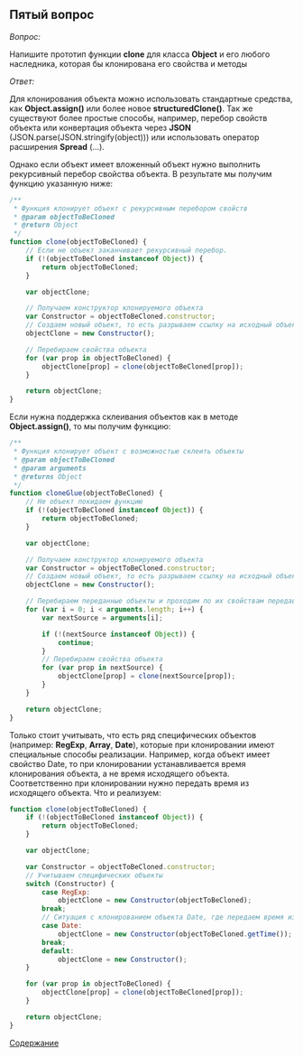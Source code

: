 ## Пятый вопрос

_Вопрос:_

Напишите прототип функции __clone__ для класса __Object__ и его любого наследника, которая бы клонирована его свойства 
и методы

_Ответ:_

Для клонирования объекта можно использовать стандартные средства, как __Object.assign()__ или более новое 
__structuredClone()__. Так же существуют более простые способы, например, перебор свойств объекта или конвертация объекта 
через __JSON__ (JSON.parse(JSON.stringify(object))) или использовать оператор расширения __Spread__ (…).

Однако если объект имеет вложенный объект нужно выполнить рекурсивный перебор свойства объекта. В результате мы получим 
функцию указанную ниже:

```javascript
/**
 * Функция клонирует объект с рекурсивным перебором свойств
 * @param objectToBeCloned
 * @return Object
 */
function clone(objectToBeCloned) {
    // Если не объект заканчивает рекурсивный перебор.
    if (!(objectToBeCloned instanceof Object)) {
        return objectToBeCloned;
    }

    var objectClone;

    // Получаем конструктор клонируемого объекта
    var Constructor = objectToBeCloned.constructor;
    // Создаем новый объект, то есть разрываем ссылку на исходный объект
    objectClone = new Constructor();

    // Перебираем свойства объекта
    for (var prop in objectToBeCloned) {
        objectClone[prop] = clone(objectToBeCloned[prop]);
    }

    return objectClone;
}
```

Если нужна поддержка склеивания объектов как в методе __Object.assign()__, то мы получим функцию:

```javascript
/**
 * Функция клонирует объект с возможностью склеить объекты
 * @param objectToBeCloned
 * @param arguments
 * @returns Object
 */
function cloneGlue(objectToBeCloned) {
    // Не объект покидаем функцию
    if (!(objectToBeCloned instanceof Object)) {
        return objectToBeCloned;
    }

    var objectClone;

    // Получаем конструктор клонируемого объекта
    var Constructor = objectToBeCloned.constructor;
    // Создаем новый объект, то есть разрываем ссылку на исходный объект
    objectClone = new Constructor();

    // Перебираем переданные объекты и проходим по их свойствам передавая в клонированный объект
    for (var i = 0; i < arguments.length; i++) {
        var nextSource = arguments[i];

        if (!(nextSource instanceof Object)) {
            continue;
        }
        // Перебираем свойства объекта
        for (var prop in nextSource) {
            objectClone[prop] = clone(nextSource[prop]);
        }
    }

    return objectClone;
}
```

Только стоит учитывать, что есть ряд специфических объектов (например: __RegExp__, __Array__, __Date__), которые при 
клонировании имеют специальные способы реализации. Например, когда объект имеет свойство Date, то при клонировании 
устанавливается время клонирования объекта, а не время исходящего объекта. Соответственно при клонировании нужно 
передать время из исходящего объекта. Что и реализуем:

```javascript
function clone(objectToBeCloned) {
    if (!(objectToBeCloned instanceof Object)) {
        return objectToBeCloned;
    }

    var objectClone;

    var Constructor = objectToBeCloned.constructor;
    // Учитываем специфических объекты
    switch (Constructor) {
        case RegExp:
            objectClone = new Constructor(objectToBeCloned);
        break;
        // Ситуация с клонированием объекта Date, где передаем время из исходящего объекта
        case Date:
            objectClone = new Constructor(objectToBeCloned.getTime());
        break;
        default:
            objectClone = new Constructor();
    }

    for (var prop in objectToBeCloned) {
        objectClone[prop] = clone(objectToBeCloned[prop]);
    }

    return objectClone;
}
```

[Содержание](../SUMMARY.md)